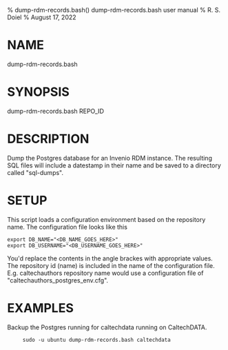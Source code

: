% dump-rdm-records.bash() dump-rdm-records.bash user manual
% R. S. Doiel
% August 17, 2022

# NAME

dump-rdm-records.bash

# SYNOPSIS

dump-rdm-records.bash REPO_ID

# DESCRIPTION

Dump the Postgres database for an Invenio RDM instance.
The resulting SQL files will include a datestamp in their
name and be saved to a directory called "sql-dumps".

# SETUP

This script loads a configuration environment based on
the repository name. The configuration file looks like
this

~~~
export DB_NAME="<DB_NAME_GOES_HERE>"
export DB_USERNAME="<DB_USERNAME_GOES_HERE>"
~~~

You'd replace the contents in the angle brackes with appropriate
values. The repository id (name) is included in the name of
the configuration file. E.g. caltechauthors repository name would
use a configuration file of "caltechauthors_postgres_env.cfg".

# EXAMPLES

Backup the Postgres running for caltechdata running on CaltechDATA.

~~~shell
     sudo -u ubuntu dump-rdm-records.bash caltechdata
~~~

